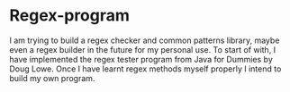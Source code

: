 # Regex-program
I am trying to build a regex checker and common patterns library, maybe even a regex builder in the future 
for my personal use. 
To start of with, I have implemented the regex tester program from Java for Dummies by Doug Lowe.
Once I have learnt regex methods myself properly I intend to build my own program. 
